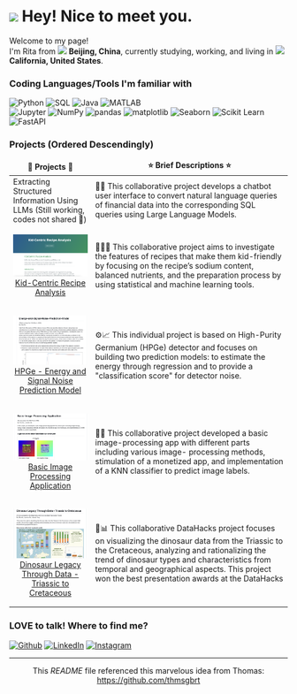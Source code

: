 <h1><img src="https://emojis.slackmojis.com/emojis/images/1531849430/4246/blob-sunglasses.gif?1531849430" width="30"/> Hey! Nice to meet you.</h1>


<p>Welcome to my page! </br> I'm Rita from <img src="https://cdn-icons-png.flaticon.com/512/197/197375.png" width="13"/> <b>Beijing, China</b>, currently studying, working, and living in <img src="https://cdn-icons-png.flaticon.com/512/197/197484.png" width="13"/> <b>California, United States</b>. </p>
<h3>Coding Languages/Tools I'm familiar with</h3>
<p>
  <img alt="Python" src="https://img.shields.io/badge/-Python-3776AB?style=flat-square&logo=python&logoColor=white" />
  <img alt="SQL" src="https://img.shields.io/badge/-SQL-4A4A55?style=flat-square&logo=postgresql&logoColor=white" />
  <img alt="Java" src="https://img.shields.io/badge/Java-F89820?style=flat-square&logo=openjdk&logoColor=white" />
  <img alt="MATLAB" src="https://img.shields.io/badge/MATLAB-0072BD?style=flat-square&logo=databricks&logoColor=white" />  
<br>
  <img alt="Jupyter" src="https://img.shields.io/badge/-Jupyter-F37626?style=flat-square&logo=jupyter&logoColor=white" />
  <img alt="NumPy" src="https://img.shields.io/badge/-NumPy-013243?style=flat-square&logo=numpy&logoColor=white" />
  <img alt="pandas" src="https://img.shields.io/badge/-pandas-150458?style=flat-square&logo=pandas&logoColor=white" />
  <img alt="matplotlib" src="https://img.shields.io/badge/-matplotlib-3776AB?style=flat-square&logo=python&logoColor=white" />
  <img alt="Seaborn" src="https://img.shields.io/badge/-Seaborn-4C6A92?style=flat-square&logo=python&logoColor=white" />
  <img alt="Scikit Learn" src="https://img.shields.io/badge/-Scikit%20Learn-F7931E?style=flat-square&logo=scikit-learn&logoColor=white" />
  <img alt="FastAPI" src="https://img.shields.io/badge/-FastAPI-009688?style=flat-square&logo=fastapi&logoColor=white" />

</p>
<h3>Projects (Ordered Descendingly) </h3>
<table>
  <thead align="center">
    <tr border: none;>
      <td><b>🥳 Projects 🥳</b></td>
      <td><b>⭐ Brief Descriptions ⭐</b></td>
    </tr>
  </thead>
  <tbody>
    <tr>
      <td>Extracting Structured Information Using LLMs (Still working, codes not shared 🤫)</td>
      <td>💸📄 This collaborative project develops a chatbot user interface to convert natural language queries of financial data into the corresponding SQL queries using Large Language Models.</td>
    </tr>
    <tr>
      <td>
	<p align="center"><a href="https://github.com/YolandaFYL/Kid-Centric-Recipe-Analysis">
	<img alt="Kid_Recipe_image" src="https://github.com/RitaYujiaWu/RitaYujiaWu/blob/main/kid_recipe_readme.png" width="200"/><br>Kid-Centric Recipe Analysis</a></p> 
      </td>
      <td>👶🏻🍴 This collaborative project aims to investigate the features of recipes that make them kid-friendly by focusing on the recipe’s sodium content, balanced nutrients, and the preparation process by using statistical and machine learning tools.</td>
    </tr>
    <tr>
      <td>
	<p align="center"><a href="https://github.com/RitaYujiaWu/Energy-and-Signal-Noise-Prediction-Model">
	<img alt="HPGe_image" src="https://github.com/RitaYujiaWu/RitaYujiaWu/blob/main/HPGe_readme.png" width="200"/><br>HPGe - Energy and Signal Noise Prediction Model</a></p> 
      </td>
      <td>⚙️📈 This individual project is based on High-Purity Germanium (HPGe) detector and focuses on building two prediction
models: to estimate the energy through regression and to provide a "classification score" for detector noise.</td>
    </tr>
    <tr>
      <td>
	<p align="center"><a href="https://github.com/RitaYujiaWu/Basic-Image-Processing-Application">
	<img alt="HPGe_image" src="https://github.com/RitaYujiaWu/RitaYujiaWu/blob/main/image_app_readme.png" width="200"/><br>Basic Image Processing Application</a></p> 
      </td>
      <td>🌇📱 This collaborative project developed a basic image-processing app with different parts including various image-
processing methods, stimulation of a monetized app, and implementation of a KNN classifier to predict image labels.</td>
    </tr>
    <tr>
      <td>
	<p align="center"><a href="https://github.com/RitaYujiaWu/Dinosaur-Legacy-Through-Data">
	<img alt="HPGe_image" src="https://github.com/RitaYujiaWu/RitaYujiaWu/blob/main/dinosaur_readme.png" width="200"/><br>Dinosaur Legacy Through Data - Triassic to Cretaceous</a></p> 
      </td>
      <td>🦖📊 This collaborative DataHacks project focuses on visualizing the dinosaur data from the Triassic to the Cretaceous, analyzing and rationalizing the trend of dinosaur types and characteristics from temporal and geographical aspects. This project won the best presentation awards at the DataHacks</td>
    </tr>
  </tbody>
</table>

<h3>LOVE to talk! Where to find me?</h3>
<p>
<a href="https://github.com/RitaYujiaWu" target="_blank"><img alt="Github" src="https://img.shields.io/badge/GitHub-%2312100E.svg?&style=for-the-badge&logo=Github&logoColor=white" /></a>
<a href="https://www.linkedin.com/in/yujia-wu-981057262/" target="_blank"><img alt="LinkedIn" src="https://img.shields.io/badge/linkedin-%230077B5.svg?&style=for-the-badge&logo=linkedin&logoColor=white" /></a>
<a href="https://www.instagram.com/rittttttaw/" target="_blank"><img alt="Instagram" src="https://img.shields.io/badge/instagram-%23E4405F.svg?&style=for-the-badge&logo=instagram&logoColor=white" /></a> 
</p>

------------
<p align="center">This <i>README</i> file referenced this marvelous idea from Thomas: <a href="https://github.com/thmsgbrt">https://github.com/thmsgbrt</a>
